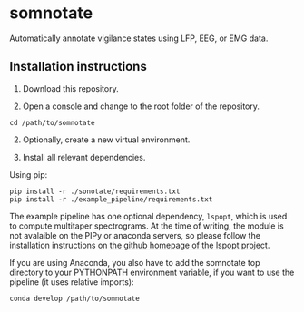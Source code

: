 # somnotate

Automatically annotate vigilance states using LFP, EEG, or EMG data.

## Installation instructions

1. Download this repository.

2. Open a console and change to the root folder of the repository.

``` shell
cd /path/to/somnotate
```

2. Optionally, create a new virtual environment.

3. Install all relevant dependencies.

Using pip:
``` shell
pip install -r ./sonotate/requirements.txt
pip install -r ./example_pipeline/requirements.txt
```

The example pipeline has one optional dependency, `lspopt`, which is
used to compute multitaper spectrograms. At the time of writing, the
module is not avalaible on the PIPy or anaconda servers, so please
follow the installation instructions on [the github homepage of the
lspopt project](https://github.com/hbldh/lspopt).

If you are using Anaconda, you also have to add the somnotate top
directory to your PYTHONPATH environment variable, if you want to use
the pipeline (it uses relative imports):

``` shell
conda develop /path/to/somnotate
```

